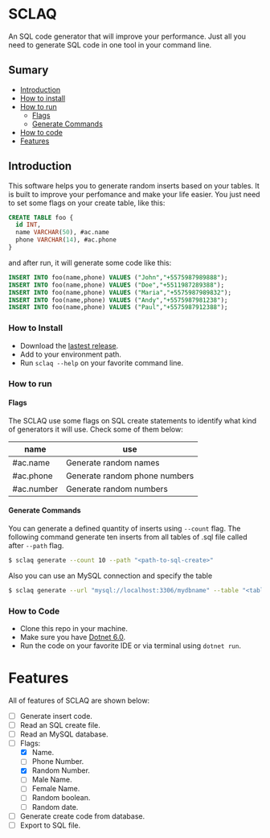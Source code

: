 # SCLAQ
An SQL code generator that will improve your performance. Just all you need to generate SQL code in one tool in your command line.

## Sumary
* [Introduction](#introduction)
* [How to install](#how-to-install)
* [How to run](#how-to-run)
  * [Flags](#flags) 
  * [Generate Commands](#generate-commands)
* [How to code](#how-to-code)
* [Features](#features)

## Introduction
This software helps you to generate random inserts based on your tables. It is built to improve your perfomance and make your life easier. You just need to set some flags on your create table, like this:

```sql
CREATE TABLE foo {
  id INT, 
  name VARCHAR(50), #ac.name 
  phone VARCHAR(14), #ac.phone
}
```

and after run, it will generate some code like this:

```sql
INSERT INTO foo(name,phone) VALUES ("John","+5575987989888");
INSERT INTO foo(name,phone) VALUES ("Doe","+5511987289388");
INSERT INTO foo(name,phone) VALUES ("Maria","+5575987989832");
INSERT INTO foo(name,phone) VALUES ("Andy","+5575987981238");
INSERT INTO foo(name,phone) VALUES ("Paul","+5575987912388");
```

### How to Install
* Download the [lastest release](https://github.com/Codespot-Group/SCLAQ/releases).
* Add to your environment path.
* Run `sclaq --help` on your favorite command line.

### How to run
#### Flags
The SCLAQ use some flags on SQL create statements to identify what kind of generators it will use. Check some of them below:

| name       | use                           |
| ---------- | ----------------------------- |
| #ac.name   | Generate random names         |
| #ac.phone  | Generate random phone numbers |
| #ac.number | Generate random numbers       |

#### Generate Commands
You can generate a defined quantity of inserts using `--count` flag. The following command generate ten inserts from all tables of .sql file called after `--path` flag.
```bash
$ sclaq generate --count 10 --path "<path-to-sql-create>"
```

Also you can use an MySQL connection and specify the table
```bash
$ sclaq generate --url "mysql://localhost:3306/mydbname" --table "<tablename>"
```

### How to Code
* Clone this repo in your machine.
* Make sure you have [Dotnet 6.0](https://dotnet.microsoft.com/en-us/download). 
* Run the code on your favorite IDE or via terminal using `dotnet run`.

# Features
All of features of SCLAQ are shown below:
- [ ] Generate insert code.
- [ ] Read an SQL create file.
- [ ] Read an MySQL database.
- [ ] Flags:
  - [x] Name. 
  - [ ] Phone Number.
  - [x] Random Number.
  - [ ] Male Name.
  - [ ] Female Name.
  - [ ] Random boolean.
  - [ ] Random date.
- [ ] Generate create code from database.
- [ ] Export to SQL file.
